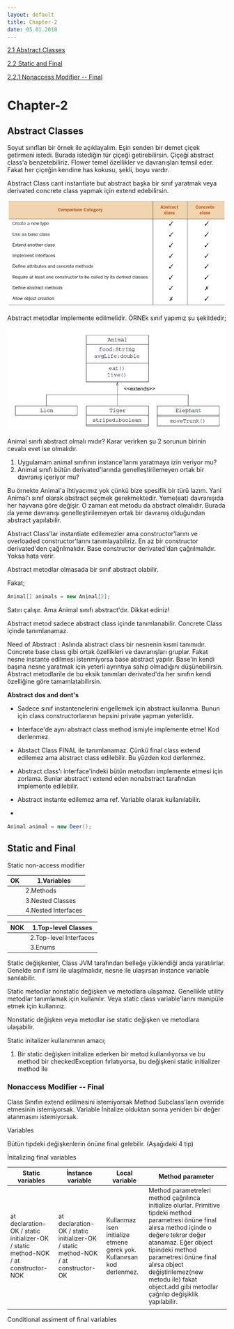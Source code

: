 ```yaml
---
layout: default
title: Chapter-2
date: 05.01.2018
---
```


[2.1 Abstract Classes](#abstract-classes)

[2.2 Static and Final](#static-and-final)

[2.2.1 Nonaccess Modifier -- Final](#nonaccess-modifier-final)

# Chapter-2

## Abstract Classes

Soyut sınıfları bir örnek ile açıklayalım. Eşin senden bir demet çiçek getirmeni istedi. Burada istediğin tür çiçeği getirebilirsin. Çiçeği abstract class'a benzetebiliriz. Flower temel özellikler ve davranışları temsil eder. Fakat her çiçeğin kendine has kokusu, şekli, boyu vardır.

Abstract Class cant instantiate but abstract başka bir sınıf yaratmak veya derivated concrete class yapmak için extend edebilirsin.

![](media/image1-.png)

Abstract metodlar implemente edilmelidir. ÖRNEk sınıf yapımız şu şekildedir;

![](media/image2-.png)



Animal sınıfı abstract olmalı mıdır? Karar verirken şu 2 sorunun birinin cevabı evet ise olmalıdır.

1. Uygulamam animal sınıfının instance'larını yaratmaya izin veriyor mu?
2. Animal sınıfı bütün derivated'larında genelleştirilemeyen ortak bir davranış içeriyor mu?

Bu örnekte Animal'a ihtiyacımız yok çünkü bize spesifik bir türü lazım. Yani Animal'ı sınıf olarak abstract seçmek gerekmektedir. Yeme(eat) davranışıda her hayvana göre değişir. O zaman eat metodu da abstract olmalıdır. Burada da yeme davranışı genelleştirilemeyen ortak bir davranış olduğundan abstract yapılabilir.

Abstract Class'lar instantiate edilemezler ama constructor'larını ve overloaded constructor'larını tanımlayabiliriz. En az bir constructor derivated'den çağrılmalıdır. Base constructor derivated'dan çağrılmalıdır. Yoksa hata verir.

Abstract metodlar olmasada bir sınıf abstract olabilir.

Fakat;

```java
Animal[] animals = new Animal[2];
```

Satırı çalışır. Ama Animal sınıfı abstract'dır. Dikkat ediniz!

Abstract metod sadece abstract class içinde tanımlanabilir. Concrete Class içinde tanımlanamaz.

Need of Abstract : Aslında abstract class bir nesnenin kısmi tanımıdır. Concrete base class gibi ortak özellikleri ve davranışları gruplar. Fakat nesne instante edilmesi istenmiyorsa base abstract yapılır. Base'in kendi başına nesne yaratmak için yeterli ayrıntıya sahip olmadığını düşünebilirsin. Abstract metodlarile de bu eksik tanımları derivated'da her sınıfın kendi özelliğine göre tamamlatabilirsin.

**Abstract dos and dont's**

- Sadece sınıf instantenelerini engellemek için abstract kullanma. Bunun için class constructorlarının hepsini private yapman yeterlidir.

- Interface'de aynı abstract class method ismiyle implemente etme! Kod derlenmez.

- Abstact Class FINAL ile tanımlanamaz. Çünkü final class extend edilemez ama abstract class edilebilir. Bu yüzden kod derlenmez.

- Abstract class'ı interface'indeki bütün metodları implemente etmesi için zorlama. Bunlar abstract'ı extend eden nonabstract tarafından implemente edilebilir.

- Abstract instante edilemez ama ref. Variable olarak kullanılabilir.
- 

```java
Animal animal = new Deer();
```



## Static and Final

Static non-access modifier

| OK   | 1.Variables         |
| ---- | ------------------- |
|      | 2.Methods           |
|      | 3.Nested Classes    |
|      | 4.Nested Interfaces |

| NOK  | 1.Top-level Classes    |
| ---- | ---------------------- |
|      | 2.Top-level Interfaces |
|      | 3.Enums                |



Static değişkenler, Class JVM tarafından belleğe yüklendiği anda yaratılırlar. Genelde sınıf ismi ile ulaşılmalıdır, nesne ile ulaşırsan instance variable sanılabilir.

Static metodlar nonstatic değişken ve metodlara ulaşamaz. Genellikle utility metodlar tanımlamak için kullanılır. Veya static class variable'larını manipüle etmek için kullanırız.

Nonstatic değişken veya metodlar ise static değişken ve metodlara ulaşabilir.

Static initalizer kullanımının amacı;

1. Bir static değişken initalize ederken bir metod kullanılıyorsa ve bu method bir checkedException fırlatıyorsa, bu değişkeni static initializer method ile

### Nonaccess Modifier -- Final

  Class      	Sınıfın extend edilmesini istemiyorsak
  Method     	Subclass'ların override etmesinin istemiyorsak.
  Variable   	İnitalize olduktan sonra yeniden bir değer atanmasını istemiyorsak.

Variables

Bütün tipdeki değişkenlerin önüne final gelebilir. (Aşağıdaki 4 tip)

İnitalizing final variables

| **Static variables**                                         | **İnstance variable**                                        | **Local variable**                                           | **Method parameter**                                         |
| ------------------------------------------------------------ | ------------------------------------------------------------ | ------------------------------------------------------------ | ------------------------------------------------------------ |
| at declaration-OK / static initializer-OK / static method-NOK / at constructor-NOK | at declaration-OK / static initializer-OK / static method-NOK / at constructor-OK | Kullanmaz isen initialize etmene gerek yok. Kullanırsan kod derlenmez. | Method parametreleri method çağrılınca initialize olurlar. Primitive tipdeki method parametresi önüne final alırsa method içinde o değere tekrar değer atanamaz. Eğer object tipindeki method parametresi önüne final alırsa object değiştirilemez(new metodu ile) fakat object.add gibi metodlar çağrılıp değişiklik yapılabilir. |
|                                                              |                                                              |                                                              |                                                              |



Conditional assiment of final variables